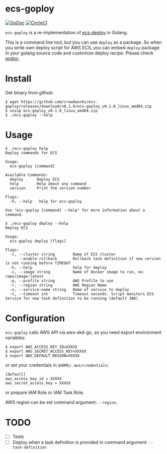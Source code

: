 # ecs-goploy
[![GoDoc](https://godoc.org/github.com/crowdworks/ecs-goploy/deploy?status.svg)](https://godoc.org/github.com/crowdworks/ecs-goploy/deploy)
[![CircleCI](https://circleci.com/gh/crowdworks/ecs-goploy.svg?style=svg)](https://circleci.com/gh/crowdworks/ecs-goploy)

`ecs-goploy` is a re-implementation of [ecs-deploy](https://github.com/silinternational/ecs-deploy) in Golang.


This is a command line tool, but you can use `deploy` as a package.
So when you write own deploy script for AWS ECS, you can embed `deploy` package in your golang source code and customize deploy recipe.
Please check [godoc](https://godoc.org/github.com/crowdworks/ecs-goploy/deploy).


# Install

Get binary from github:

```
$ wget https://github.com/crowdworks/ecs-goploy/releases/download/v0.1.0/ecs-goploy_v0.1.0_linux_amd64.zip
$ unzip ecs-goploy_v0.1.0_linux_amd64.zip
$ ./ecs-goploy --help
```

# Usage

```
$ ./ecs-goploy help
Deploy commands for ECS

Usage:
  ecs-goploy [command]

Available Commands:
  deploy      Deploy ECS
  help        Help about any command
  version     Print the version number

Flags:
  -h, --help   help for ecs-goploy

Use "ecs-goploy [command] --help" for more information about a command.

$ ./ecs-goploy deploy --help
Deploy ECS

Usage:
  ecs-goploy deploy [flags]

Flags:
  -c, --cluster string        Name of ECS cluster
      --enable-rollback       Rollback task definition if new version is not running before TIMEOUT
  -h, --help                  help for deploy
  -i, --image string          Name of Docker image to run, ex: repo/image:latest
  -p, --profile string        AWS Profile to use
  -r, --region string         AWS Region Name
  -n, --service-name string   Name of service to deploy
  -t, --timeout int           Timeout seconds. Script monitors ECS Service for new task definition to be running (default 300)
```

# Configuration

`ecs-goploy` calls AWS API via aws-skd-go, so you need export environment variables:

```
$ export AWS_ACCESS_KEY_ID=XXXXX
$ export AWS_SECRET_ACCESS_KEY=XXXXX
$ export AWS_DEFAULT_REGION=XXXXX
```

or set your credentials in `$HOME/.aws/credentials`:

```
[default]
aws_access_key_id = XXXXX
aws_secret_access_key = XXXXX
```

or prepare IAM Role or IAM Task Role.

AWS region can be set command argument: `--region`.


# TODO
- [ ] Tests
- [ ] Deploy when a task definition is provided in command argument: `--task-definition`
